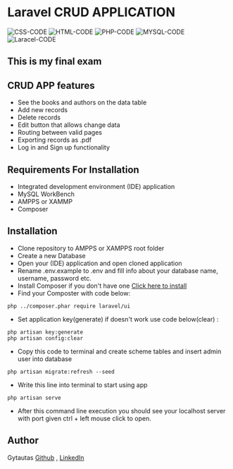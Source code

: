 # Laravel CRUD APPLICATION
![CSS-CODE](https://img.shields.io/badge/CSS-CODE-orange)
![HTML-CODE](https://img.shields.io/badge/HTML-CODE-blue)
![PHP-CODE](https://img.shields.io/badge/PHP-CODE-9cf)
![MYSQL-CODE](https://img.shields.io/badge/MYSQL-CODE-yellow)
![Laracel-CODE](https://img.shields.io/badge/LARAVEL-CODE-blueviolet)

## This is my final exam

## CRUD APP features
* See the books and authors on the data table
* Add new records
* Delete records 
* Edit button that allows change data
* Routing between valid pages
* Exporting records as .pdf
* Log in and Sign up functionality


## Requirements For Installation
* Integrated development environment (IDE) application
* MySQL WorkBench
* AMPPS or XAMMP
* Composer 

## Installation
* Clone repository to AMPPS or XAMPPS root folder 
* Create a new Database
* Open your (IDE) application and open cloned application
* Rename .env.example to .env and fill info about your database name, username, password etc.
* Install Composer if you don't have one [Click here to install](https://getcomposer.org/doc/00-intro.md#installation-windows)
* Find your Composter with code below: 
``` 
php ../composer.phar require laravel/ui
```
* Set application key(generate) if doesn't work use code below(clear) :
```
php artisan key:generate
php artisan config:clear
```
* Copy this code to terminal and create scheme tables and insert admin user into database
```
php artisan migrate:refresh --seed  
```
* Write this line into terminal to start using app
```
php artisan serve
```
* After this command line execution you should see your localhost server with port given ctrl + left mouse click to open.
## Author
Gytautas [Github](https://github.com/Gytzum) , [LinkedIn](https://www.linkedin.com/in/gytautas-zumaras-4ab552210/)

